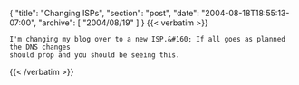 {
  "title": "Changing ISPs",
  "section": "post",
  "date": "2004-08-18T18:55:13-07:00",
  "archive": [
    "2004/08/19"
  ]
}
{{< verbatim >}}

    I'm changing my blog over to a new ISP.&#160; If all goes as planned the DNS changes
    should prop and you should be seeing this.
{{< /verbatim >}}
